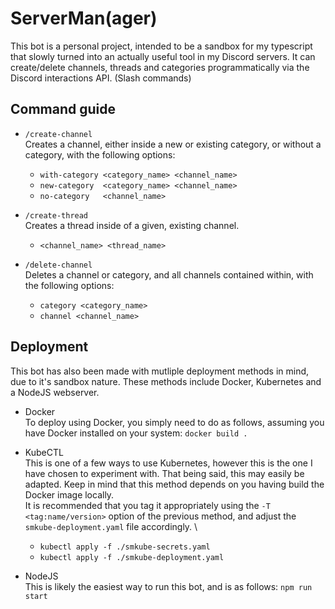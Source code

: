 # ServerMan(ager)

This bot is a personal project, intended to be a sandbox for my typescript that
slowly turned into an actually useful tool in my Discord servers. It can
create/delete channels, threads and categories programmatically via the Discord
interactions API. (Slash commands)

## Command guide

- `/create-channel`\
  Creates a channel, either inside a new or existing category, or without a
  category, with the following options:
  - `with-category <category_name> <channel_name>`
  - `new-category  <category_name> <channel_name>`
  - `no-category   <channel_name>`

- `/create-thread`\
  Creates a thread inside of a given, existing channel.
  - `<channel_name> <thread_name>`

- `/delete-channel`\
  Deletes a channel or category, and all channels contained within, with the
  following options:
  - `category <category_name>`
  - `channel <channel_name>`

## Deployment

This bot has also been made with mutliple deployment methods in mind, due to
it's sandbox nature. These methods include Docker, Kubernetes and a NodeJS
webserver.

- Docker\
  To deploy using Docker, you simply need to do as follows, assuming you have
  Docker installed on your system: `docker build .`

- KubeCTL\
  This is one of a few ways to use Kubernetes, however this is the one I have
  chosen to experiment with. That being said, this may easily be adapted. Keep
  in mind that this method depends on you having build the Docker image
  locally.\
  It is recommended that you tag it appropriately using the
  `-T <tag:name/version>` option of the previous method, and adjust the
  `smkube-deployment.yaml` file accordingly. \
  - `kubectl apply -f ./smkube-secrets.yaml`
  - `kubectl apply -f ./smkube-deployment.yaml`

- NodeJS\
  This is likely the easiest way to run this bot, and is as follows:
  `npm run start`
